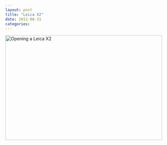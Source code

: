 ```yaml
---
layout: post
title: "Leica X2"
date: 2012-08-31
categories: 
---
```


<a href="http://www.flickr.com/photos/69810711@N06/7900322870/" title="Opening a Leica X2 by qtakamitsu, on Flickr"><img src="http://farm9.staticflickr.com/8178/7900322870_80b2e0e3cf.jpg" width="500" height="334" alt="Opening a Leica X2"></a>


